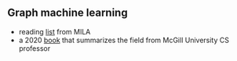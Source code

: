 ## Graph machine learning

* reading [list](https://github.com/DeepGraphLearning/LiteratureDL4Graph) from MILA
* a 2020 [book](https://www.cs.mcgill.ca/~wlh/grl_book/) that summarizes the field from McGill University CS professor